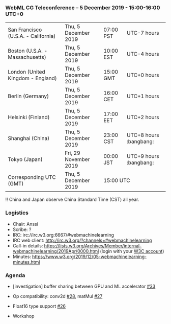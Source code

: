 ### WebML CG Teleconference – 5 December 2019 - 15:00-16:00 UTC+0

<table>
<tr><td> San Francisco (U.S.A. - California) <td> Thu, 5 December 2019 <td> 07:00 PST <td> UTC-7 hours
<tr><td> Boston (U.S.A. - Massachusetts) <td> Thu, 5 December 2019 <td> 10:00 EST <td> UTC-4 hours
<tr><td> London (United Kingdom - England) <td> Thu, 5 December 2019 <td> 15:00 GMT <td> UTC+0 hours
<tr><td> Berlin (Germany) <td> Thu, 5 December 2019 <td> 16:00 CET <td> UTC+1 hours
<tr><td> Helsinki (Finland) <td> Thu, 5 December 2019 <td> 17:00 EET <td> UTC+2 hours
<tr><td> Shanghai (China) <td> Thu, 5 December 2019 <td> 23:00 CST <td> UTC+8 hours :bangbang: 
<tr><td> Tokyo (Japan) <td> Fri, 29 November 2019 <td> 00:00 JST <td> UTC+9 hours :bangbang:
<tr><td> Corresponding UTC (GMT) <td> Thu, 5 December 2019 <td colspan=2> 15:00 UTC
</table>

:bangbang: China and Japan observe China Standard Time (CST) all year.

### Logistics

* Chair: Anssi
* Scribe: ?
* IRC: irc://irc.w3.org:6667/#webmachinelearning
* IRC web client: http://irc.w3.org/?channels=#webmachinelearning
* Call-in details: https://lists.w3.org/Archives/Member/internal-webmachinelearning/2019Apr/0000.html (login with your [W3C account](https://www.w3.org/Help/Account/))
* Minutes: https://www.w3.org/2019/12/05-webmachinelearning-minutes.html

### Agenda

* [investigation] buffer sharing between GPU and ML accelerator [#33](https://github.com/webmachinelearning/webnn/issues/33)

* Op compatibility: conv2d [#28](https://github.com/webmachinelearning/webnn/issues/28), matMul [#27](https://github.com/webmachinelearning/webnn/issues/27)

* Float16 type support [#26](https://github.com/webmachinelearning/webnn/issues/26) 

* Workshop
